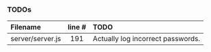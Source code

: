 ### TODOs
| Filename | line # | TODO
|:------|:------:|:------
| server/server.js | 191 | Actually log incorrect passwords.